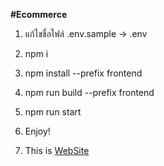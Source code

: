 **#Ecommerce**

1. แก้ไขชื่อไฟล์ .env.sample -> .env

2. npm i

3. npm install --prefix frontend

4. npm run build --prefix frontend

5. npm run start

6. Enjoy!

7. This is [WebSite](https://ecommerce-2hia.onrender.com) 
